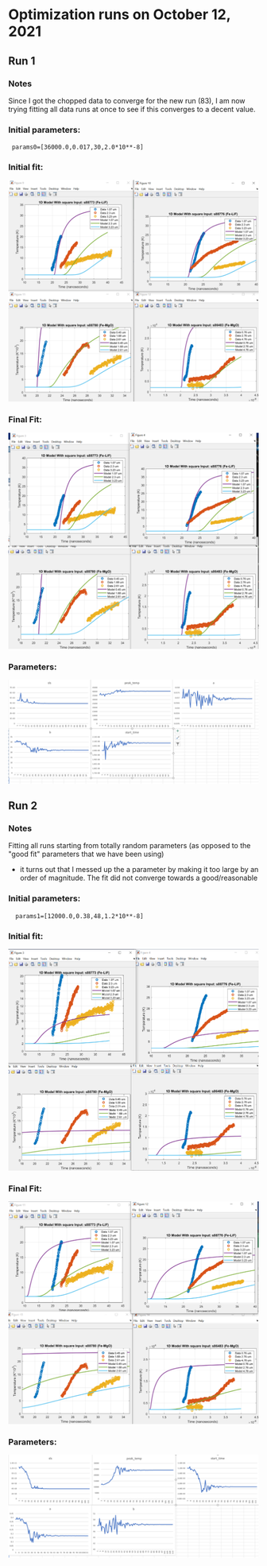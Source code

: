 # Optimization runs on October 12, 2021

## Run 1  

### Notes
Since I got the chopped data to converge for the new run (83), I am now trying fitting all data runs at once to see if this converges to a decent value. 

### Initial parameters:  
     params0=[36000.0,0.017,30,2.0*10**-8]  
  
### Initial fit:  
  ![Initial fit, run 1](run1_initial.png)  

### Final Fit:  
  ![Final fit, run 1](run1_final.png)  
  
### Parameters:
  ![Parameters, run 1](run1_parameters.png)


## Run 2

### Notes
Fitting all runs starting from totally random parameters (as opposed to the "good fit" parameters that we have been using)

- it turns out that I messed up the a parameter by making it too large by an order of magnitude. The fit did not converge towards a good/reasonable 

### Initial parameters:  
      params1=[12000.0,0.38,48,1.2*10**-8] 
  
### Initial fit:  
  ![Initial fit, run 2](run2_initial.png)  

### Final Fit:  
  ![Final fit, run 2](run2_final.png)  
  
### Parameters:
  ![Parameters, run 2](run2_parameters.png)
